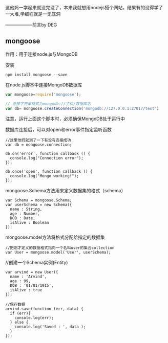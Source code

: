 这他妈一学起来就没完没了，本来我就想用nodejs搭个网站，结果有的没得学了一大堆,学编程就是一无底洞

——————前言by DEG

<h2>mongoose</h2>

作用：用于连接node.js与MongoDB

安装
```
npm install mongoose --save
```

在node.js脚本中连接MongoDB数据库

```js
var mongoose=require('mongoose');

// 连接字符串格式为mongodb://主机/数据库名
var db= mongoose.createConnection('mongodb://127.0.0.1:27017/test')
```
注意，运行上面这个脚本时，必须确保MongoDB处于运行中

数据库连接后，可以对open和error事件指定监听函数

```
//这里他妈就测了一下有没有连接成功
var db = mongoose.connection;

db.on('error', function callback () {
  console.log("Connection error");
});

db.once('open', function callback () {
  console.log("Mongo working!");
});
```
mongoose.Schema方法用来定义数据集的格式（schema）
```
var Schema = mongoose.Schema;
var userSchema = new Schema({
  name : String,
  age : Number,
  DOB : Date,
  isAlive : Boolean
});
```
mongoose.model方法将格式分配给指定的数据集
```
//把刚才定义的数据格式指向一个名叫user的集合collection
var User = mongoose.model('User', userSchema);
```
//创建一个Schema实例(Entity)
```
var arvind = new User({
  name : 'Arvind',
  age : 99,
  DOB : '01/01/1915',
  isAlive : true
});

//保存数据
arvind.save(function (err, data) {
  if (err){
    console.log(err);
  } else {
    console.log('Saved : ', data );
  }
});

```



















